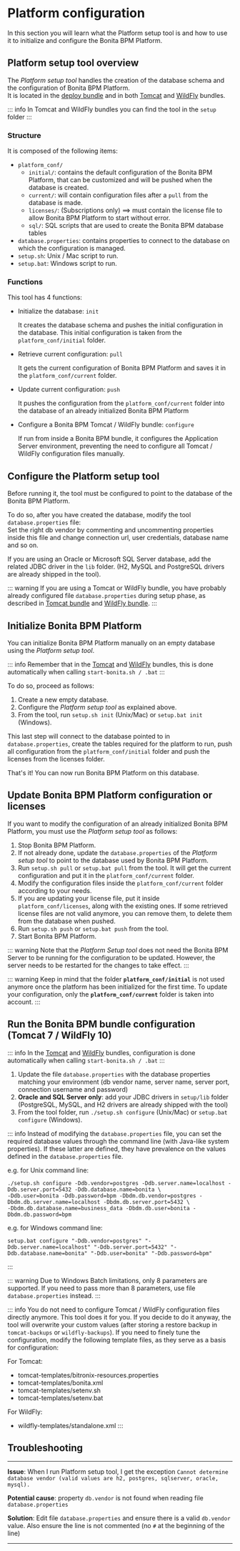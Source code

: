 
# Platform configuration


In this section you will learn what the Platform setup tool is and how to use it to initialize and configure the Bonita BPM Platform.


<a id="platform_setup_tool" />

## Platform setup tool overview

The *Platform setup tool* handles the creation of the database schema and the configuration of Bonita BPM Platform.  
It is located in the [deploy bundle](deploy-bundle.md) and in both [Tomcat](tomcat-bundle.md) and [WildFly](wildfly-bundle.md) bundles.

::: info
In Tomcat and WildFly bundles you can find the tool in the `setup` folder
:::


### Structure

It is composed of the following items:
* `platform_conf/`
    * `initial/`: contains the default configuration of the Bonita BPM Platform, that can be customized and will be pushed when the database is created.
    * `current/`: will contain configuration files after a `pull` from the database is made.
    * `licenses/`: (Subscriptions only) ==> must contain the license file to allow Bonita BPM Platform to start without error.
    * `sql/`: SQL scripts that are used to create the Bonita BPM database tables
* `database.properties`: contains properties to connect to the database on which the configuration is managed.
* `setup.sh`: Unix / Mac script to run.
* `setup.bat`: Windows script to run.


### Functions

This tool has 4 functions:

* Initialize the database: `init`

  It creates the database schema and pushes the initial configuration in the database.
  This initial configuration is taken from the `platform_conf/initial` folder.

* Retrieve current configuration: `pull`

  It gets the current configuration of Bonita BPM Platform and saves it in the `platform_conf/current` folder.  

* Update current configuration: `push`

  It pushes the configuration from the `platform_conf/current` folder into the database of an already initialized Bonita BPM Platform

* Configure a Bonita BPM Tomcat / WildFly bundle: `configure`

  If run from inside a Bonita BPM bundle, it configures the Application Server environment, preventing the need to configure all Tomcat / WildFly configuration files manually.


<a id="configure_tool" />

## Configure the Platform setup tool

Before running it, the tool must be configured to point to the database of the Bonita BPM Platform.

To do so, after you have created the database, modify the tool `database.properties` file:  
Set the right db vendor by commenting and uncommenting properties inside this file and change connection url, user credentials, database name and so on.

If you are using an Oracle or Microsoft SQL Server database, add the related JDBC driver in the `lib` folder. (H2, MySQL and PostgreSQL drivers are already shipped in the tool).

::: warning
If you are using a Tomcat or WildFly bundle, you have probably already configured file `database.properties` during setup phase, as described in
[Tomcat bundle](tomcat-bundle.md#configuration) and [WildFly bundle](wildfly-bundle.md#configuration).
:::



<a id="init_platform_conf" />

## Initialize Bonita BPM Platform

You can initialize Bonita BPM Platform manually on an empty database using the *Platform setup tool*.

::: info
Remember that in the [Tomcat](tomcat-bundle.md) and [WildFly](wildfly-bundle.md) bundles, this is done automatically when calling `start-bonita.sh / .bat`
:::

To do so, proceed as follows:

1. Create a new empty database.
2. Configure the *Platform setup tool* as explained above.
3. From the tool, run `setup.sh init` (Unix/Mac) or `setup.bat init` (Windows).

This last step will connect to the database pointed to in `database.properties`, create the tables required for the platform to run, push all configuration from the `platform_conf/initial` folder and push the licenses from the licenses folder.

That's it! You can now run Bonita BPM Platform on this database.


<a id="update_platform_conf" />

## Update Bonita BPM Platform configuration or licenses

If you want to modify the configuration of an already initialized Bonita BPM Platform, you must use the *Platform setup tool* as follows:

1. Stop Bonita BPM Platform.
2. If not already done, update the `database.properties` of the *Platform setup tool* to point to the database used by Bonita BPM Platform.
3. Run `setup.sh pull` or `setup.bat pull` from the tool. It will get the current configuration and put it in the `platform_conf/current` folder.
4. Modify the configuration files inside the `platform_conf/current` folder according to your needs.
5. If you are updating your license file, put it inside `platform_conf/licenses`, along with the existing ones. If some retrieved license files are not valid anymore, you can remove them, to delete them from the database when pushed.
6. Run `setup.sh push` or `setup.bat push` from the tool.
7. Start Bonita BPM Platform.


::: warning
Note that the *Platform Setup tool* does not need the Bonita BPM Server to be running for the configuration to be updated. However, the server needs to be restarted for the changes to take effect.
:::

::: warning
Keep in mind that the folder **`platform_conf/initial`** is not used anymore once the platform has been initialized for the first time. To update your configuration, only the **`platform_conf/current`** folder is taken into account.
:::


<a id="run_bundle_configure" />

## Run the Bonita BPM bundle configuration (Tomcat 7 / WildFly 10)

::: info
In the [Tomcat](tomcat-bundle.md) and [WildFly](wildfly-bundle.md) bundles, configuration is done automatically when calling `start-bonita.sh / .bat`
:::

1. Update the file `database.properties` with the database properties matching your environment (db vendor name, server name, server port, connection username and password)
2. **Oracle and SQL Server only**: add your JDBC drivers in `setup/lib` folder (PostgreSQL, MySQL, and H2 drivers are already shipped with the tool)
3. From the tool folder, run `./setup.sh configure` (Unix/Mac) or `setup.bat configure` (Windows).


::: info
Instead of modifying the `database.properties` file, you can set the required database values through the command line (with Java-like system properties).
If these latter are defined, they have prevalence on the values defined in the `database.properties` file.

e.g. for Unix command line:
```shell
./setup.sh configure -Ddb.vendor=postgres -Ddb.server.name=localhost -Ddb.server.port=5432 -Ddb.database.name=bonita \
-Ddb.user=bonita -Ddb.password=bpm -Dbdm.db.vendor=postgres -Dbdm.db.server.name=localhost -Dbdm.db.server.port=5432 \
-Dbdm.db.database.name=business_data -Dbdm.db.user=bonita -Dbdm.db.password=bpm
```

e.g. for Windows command line:
```shell
setup.bat configure "-Ddb.vendor=postgres" "-Ddb.server.name=localhost" "-Ddb.server.port=5432" "-Ddb.database.name=bonita" "-Ddb.user=bonita" "-Ddb.password=bpm"
```
:::

::: warning
Due to Windows Batch limitations, only 8 parameters are supported.
If you need to pass more than 8 parameters, use file `database.properties` instead.
:::

::: info
You do not need to configure Tomcat / WildFly configuration files directly anymore. This tool does it for you.
If you decide to do it anyway, the tool will overwrite your custom values (after storing a restore backup in `tomcat-backups` or `wildfly-backups`).
If you need to finely tune the configuration, modify the following template files, as they serve as a basis for configuration:

For Tomcat:
* tomcat-templates/bitronix-resources.properties
* tomcat-templates/bonita.xml
* tomcat-templates/setenv.sh
* tomcat-templates/setenv.bat

For WildFly:
* wildfly-templates/standalone.xml
:::

## Troubleshooting

---

**Issue**: When I run Platform setup tool, I get the exception `Cannot determine database vendor (valid values are h2, postgres, sqlserver, oracle, mysql).`

**Potential cause**: property `db.vendor` is not found when reading file `database.properties`

**Solution**: Edit file `database.properties` and ensure there is a valid `db.vendor` value. Also ensure the line is not commented (no `#` at the beginning of the line)

---
